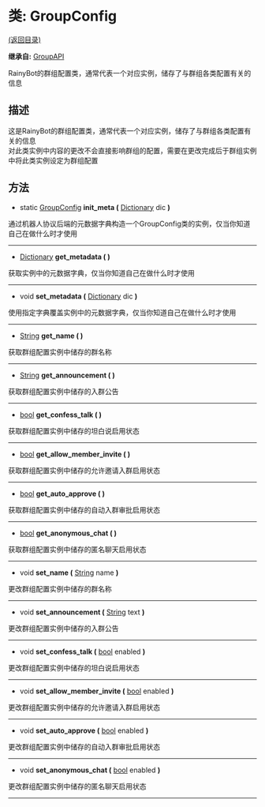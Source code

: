 # 类: GroupConfig

[(返回目录)](./)

**继承自:** [GroupAPI](GroupAPI.md)

RainyBot的群组配置类，通常代表一个对应实例，储存了与群组各类配置有关的信息

## 描述

这是RainyBot的群组配置类，通常代表一个对应实例，储存了与群组各类配置有关的信息\
对此类实例中内容的更改不会直接影响群组的配置，需要在更改完成后于群组实例中将此类实例设定为群组配置

## 方法

* static [GroupConfig](GroupConfig.md) **init\_meta (** [Dictionary](https://docs.godotengine.org/en/latest/classes/class\_dictionary.html) dic **)**

通过机器人协议后端的元数据字典构造一个GroupConfig类的实例，仅当你知道自己在做什么时才使用

***

* [Dictionary](https://docs.godotengine.org/en/latest/classes/class\_dictionary.html) **get\_metadata ( )**

获取实例中的元数据字典，仅当你知道自己在做什么时才使用

***

* void **set\_metadata (** [Dictionary](https://docs.godotengine.org/en/latest/classes/class\_dictionary.html) dic **)**

使用指定字典覆盖实例中的元数据字典，仅当你知道自己在做什么时才使用

***

* [String](https://docs.godotengine.org/en/latest/classes/class\_string.html) **get\_name ( )**

获取群组配置实例中储存的群名称

***

* [String](https://docs.godotengine.org/en/latest/classes/class\_string.html) **get\_announcement ( )**

获取群组配置实例中储存的入群公告

***

* [bool](https://docs.godotengine.org/en/latest/classes/class\_bool.html) **get\_confess\_talk ( )**

获取群组配置实例中储存的坦白说启用状态

***

* [bool](https://docs.godotengine.org/en/latest/classes/class\_bool.html) **get\_allow\_member\_invite ( )**

获取群组配置实例中储存的允许邀请入群启用状态

***

* [bool](https://docs.godotengine.org/en/latest/classes/class\_bool.html) **get\_auto\_approve ( )**

获取群组配置实例中储存的自动入群审批启用状态

***

* [bool](https://docs.godotengine.org/en/latest/classes/class\_bool.html) **get\_anonymous\_chat ( )**

获取群组配置实例中储存的匿名聊天启用状态

***

* void **set\_name (** [String](https://docs.godotengine.org/en/latest/classes/class\_string.html) name **)**

更改群组配置实例中储存的群名称

***

* void **set\_announcement (** [String](https://docs.godotengine.org/en/latest/classes/class\_string.html) text **)**

更改群组配置实例中储存的入群公告

***

* void **set\_confess\_talk (** [bool](https://docs.godotengine.org/en/latest/classes/class\_bool.html) enabled **)**

更改群组配置实例中储存的坦白说启用状态

***

* void **set\_allow\_member\_invite (** [bool](https://docs.godotengine.org/en/latest/classes/class\_bool.html) enabled **)**

更改群组配置实例中储存的允许邀请入群启用状态

***

* void **set\_auto\_approve (** [bool](https://docs.godotengine.org/en/latest/classes/class\_bool.html) enabled **)**

更改群组配置实例中储存的自动入群审批启用状态

***

* void **set\_anonymous\_chat (** [bool](https://docs.godotengine.org/en/latest/classes/class\_bool.html) enabled **)**

更改群组配置实例中储存的匿名聊天启用状态

***
